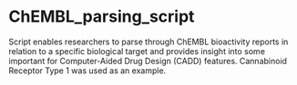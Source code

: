 # ChEMBL_parsing_script
Script enables researchers to parse through ChEMBL bioactivity reports in relation to a specific biological target and provides insight into some important for Computer-Aided Drug Design (CADD) features. Cannabinoid Receptor Type 1 was used as an example.
